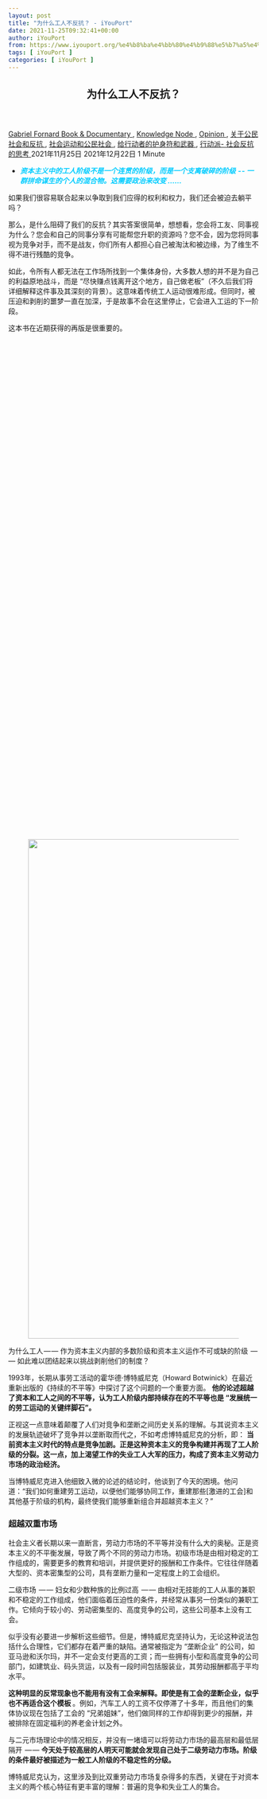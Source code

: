 ```yaml
---
layout: post
title: "为什么工人不反抗？ - iYouPort"
date: 2021-11-25T09:32:41+00:00
author: iYouPort
from: https://www.iyouport.org/%e4%b8%ba%e4%bb%80%e4%b9%88%e5%b7%a5%e4%ba%ba%e4%b8%8d%e5%8f%8d%e6%8a%97%ef%bc%9f/
tags: [ iYouPort ]
categories: [ iYouPort ]
---
```


<article class="post-17408 post type-post status-publish format-standard has-post-thumbnail hentry category-book-documentary category-knowledge-node category-opinion category-45 category-32 category-67 category-33 tag-capitalism tag-labor-movement tag-resistance" id="post-17408">
 <header class="entry-header">
  <h1 class="entry-title">
   为什么工人不反抗？
  </h1>
 </header>
 <div class="entry-meta">
  <span class="byline">
   <a href="https://www.iyouport.org/author/gabrielfornard/" rel="author" title="文章作者 Gabriel Fornard">
    Gabriel Fornard
   </a>
  </span>
  <span class="cat-links">
   <a href="https://www.iyouport.org/category/book-documentary/" rel="category tag">
    Book &amp; Documentary
   </a>
   ,
   <a href="https://www.iyouport.org/category/knowledge-node/" rel="category tag">
    Knowledge Node
   </a>
   ,
   <a href="https://www.iyouport.org/category/opinion/" rel="category tag">
    Opinion
   </a>
   ,
   <a href="https://www.iyouport.org/category/%e5%85%b3%e4%ba%8e%e5%85%ac%e6%b0%91%e7%a4%be%e4%bc%9a%e5%92%8c%e5%8f%8d%e6%8a%97/" rel="category tag">
    关于公民社会和反抗
   </a>
   ,
   <a href="https://www.iyouport.org/category/%e7%a4%be%e4%bc%9a%e8%bf%90%e5%8a%a8%e5%92%8c%e5%85%ac%e6%b0%91%e7%a4%be%e4%bc%9a/" rel="category tag">
    社会运动和公民社会
   </a>
   ,
   <a href="https://www.iyouport.org/category/%e7%bb%99%e8%a1%8c%e5%8a%a8%e8%80%85%e7%9a%84%e6%8a%a4%e8%ba%ab%e7%ac%a6%e5%92%8c%e6%ad%a6%e5%99%a8/" rel="category tag">
    给行动者的护身符和武器
   </a>
   ,
   <a href="https://www.iyouport.org/category/%e8%a1%8c%e5%8a%a8%e6%b4%be-%e7%a4%be%e4%bc%9a%e5%8f%8d%e6%8a%97%e7%9a%84%e6%80%9d%e8%80%83/" rel="category tag">
    行动派- 社会反抗的思考
   </a>
  </span>
  <span class="published-on">
   <time class="entry-date published" datetime="2021-11-25T17:32:41+08:00">
    2021年11月25日
   </time>
   <time class="updated" datetime="2021-12-22T17:48:00+08:00">
    2021年12月22日
   </time>
  </span>
  <span class="word-count">
   1 Minute
  </span>
 </div>
 <div class="entry-content">
  <ul>
   <li>
    <span style="color: #00ccff;">
     <em>
      <strong>
       资本主义中的工人阶级不是一个连贯的阶级，而是一个支离破碎的阶级  - - 一群拼命谋生的个人的混合物。这需要政治来改变 ……
      </strong>
     </em>
    </span>
   </li>
  </ul>
  <p>
   如果我们很容易联合起来以争取到我们应得的权利和权力，我们还会被迫去躺平吗？
  </p>
  <p>
   那么，是什么阻碍了我们的反抗？其实答案很简单，想想看，您会将工友、同事视为什么？您会和自己的同事分享有可能帮您升职的资源吗？您不会，因为您将同事视为竞争对手，而不是战友，你们所有人都担心自己被淘汰和被边缘，为了维生不得不进行残酷的竞争。
  </p>
  <p>
   如此，令所有人都无法在工作场所找到一个集体身份，大多数人想的并不是为自己的利益原地战斗，而是 “尽快赚点钱离开这个地方，自己做老板”（不久后我们将详细解释这件事及其深刻的背景）。这意味着传统工人运动很难形成。但同时，被压迫和剥削的噩梦一直在加深，于是故事不会在这里停止，它会进入工运的下一阶段。
  </p>
  <p>
   这本书在近期获得的再版是很重要的。
  </p>
  <div class="captioned-image-container">
   <figure>
    <a class="image-link image2 image2-1004-640" href="https://i1.wp.com/cdn.substack.com/image/fetch/f_auto,q_auto:good,fl_progressive:steep/https%3A%2F%2Fbucketeer-e05bbc84-baa3-437e-9518-adb32be77984.s3.amazonaws.com%2Fpublic%2Fimages%2F2e211d0f-c896-4bfa-a3f6-a9194ef77957_640x1004.png?ssl=1" rel="nofollow noopener" target="_blank">
     <img alt="" class="sizing-default aligncenter jetpack-lazy-image" data-attrs='{"src":"https://bucketeer-e05bbc84-baa3-437e-9518-adb32be77984.s3.amazonaws.com/public/images/2e211d0f-c896-4bfa-a3f6-a9194ef77957_640x1004.png","fullscreen":null,"height":1004,"width":640,"resizeWidth":null,"bytes":null,"alt":null,"title":null,"type":null,"href":null}' data-lazy-src="https://i1.wp.com/cdn.substack.com/image/fetch/w_1100,c_limit,f_auto,q_auto:good,fl_progressive:steep/https%3A%2F%2Fbucketeer-e05bbc84-baa3-437e-9518-adb32be77984.s3.amazonaws.com%2Fpublic%2Fimages%2F2e211d0f-c896-4bfa-a3f6-a9194ef77957_640x1004.png?resize=640%2C1004&amp;is-pending-load=1#038;ssl=1" data-recalc-dims="1" height="1004" src="https://i1.wp.com/cdn.substack.com/image/fetch/w_1100,c_limit,f_auto,q_auto:good,fl_progressive:steep/https%3A%2F%2Fbucketeer-e05bbc84-baa3-437e-9518-adb32be77984.s3.amazonaws.com%2Fpublic%2Fimages%2F2e211d0f-c896-4bfa-a3f6-a9194ef77957_640x1004.png?resize=640%2C1004&amp;ssl=1" srcset="data:image/gif;base64,R0lGODlhAQABAIAAAAAAAP///yH5BAEAAAAALAAAAAABAAEAAAIBRAA7" width="640"/>
     <noscript>
      <img alt="" class="sizing-default aligncenter" data-attrs='{"src":"https://bucketeer-e05bbc84-baa3-437e-9518-adb32be77984.s3.amazonaws.com/public/images/2e211d0f-c896-4bfa-a3f6-a9194ef77957_640x1004.png","fullscreen":null,"height":1004,"width":640,"resizeWidth":null,"bytes":null,"alt":null,"title":null,"type":null,"href":null}' data-recalc-dims="1" height="1004" src="https://i1.wp.com/cdn.substack.com/image/fetch/w_1100,c_limit,f_auto,q_auto:good,fl_progressive:steep/https%3A%2F%2Fbucketeer-e05bbc84-baa3-437e-9518-adb32be77984.s3.amazonaws.com%2Fpublic%2Fimages%2F2e211d0f-c896-4bfa-a3f6-a9194ef77957_640x1004.png?resize=640%2C1004&amp;ssl=1" width="640"/>
     </noscript>
    </a>
   </figure>
  </div>
  <p>
   为什么工人 — — 作为资本主义内部的多数阶级和资本主义运作不可或缺的阶级  — — 如此难以团结起来以挑战剥削他们的制度？
  </p>
  <p>
   1993年，长期从事劳工活动的霍华德·博特威尼克（Howard Botwinick）在最近重新出版的《持续的不平等》中探讨了这个问题的一个重要方面。
   <strong>
    他的论述超越了资本和工人之间的不平等，认为工人阶级内部持续存在的不平等也是 “发展统一的劳工运动的关键绊脚石”。
   </strong>
  </p>
  <p>
   正视这一点意味着颠覆了人们对竞争和垄断之间历史关系的理解。与其说资本主义的发展轨迹破坏了竞争并以垄断取而代之，不如考虑博特威尼克的分析，即：
   <strong>
    当前资本主义时代的特点是竞争加剧。正是这种资本主义的竞争构建并再现了工人阶级的分裂。这一点，加上渴望工作的失业工人大军的压力，构成了资本主义劳动力市场的政治经济。
   </strong>
  </p>
  <p>
   当博特威尼克进入他细致入微的论述的结论时，他谈到了今天的困境。他问道：“我们如何重建劳工运动，以便他们能够协同工作，重建那些[激进的工会]和其他基于阶级的机构，最终使我们能够重新组合并超越资本主义？”
  </p>
  <h3>
   <strong>
    超越双重市场
   </strong>
  </h3>
  <p>
   社会主义者长期以来一直断言，劳动力市场的不平等并没有什么大的奥秘。正是资本主义的不平衡发展，导致了两个不同的劳动力市场。初级市场是由相对稳定的工作组成的，需要更多的教育和培训，并提供更好的报酬和工作条件。它往往伴随着大型的、资本密集型的公司，具有垄断力量和一定程度上的工会组织。
  </p>
  <p>
   二级市场  — — 妇女和少数种族的比例过高  — — 由相对无技能的工人从事的兼职和不稳定的工作组成，他们面临着压迫性的条件，并经常从事另一份类似的兼职工作。它倾向于较小的、劳动密集型的、高度竞争的公司，这些公司基本上没有工会。
  </p>
  <p>
   似乎没有必要进一步解析这些细节。但是，博特威尼克坚持认为，无论这种说法包括什么合理性，它们都存在着严重的缺陷。通常被指定为 “垄断企业” 的公司，如亚马逊和沃尔玛，并不一定会支付更高的工资；而一些拥有小型和高度竞争的公司部门，如建筑业、码头货运，以及有一段时间包括服装业，其劳动报酬都高于平均水平。
  </p>
  <p>
   <strong>
    这种明显的反常现象也不能用有没有工会来解释。即使是有工会的垄断企业，似乎也不再适合这个模板
   </strong>
   。例如，汽车工人的工资不仅停滞了十多年，而且他们的集体协议现在包括了工会的 “兄弟姐妹”，他们做同样的工作却得到更少的报酬，并被排除在固定福利的养老金计划之外。
  </p>
  <p>
   与二元市场理论中的情况相反，并没有一堵墙可以将劳动力市场的最高层和最低层隔开  — —
   <strong>
    今天处于较高层的人明天可能就会发现自己处于二级劳动力市场。阶级的条件最好被描述为一般工人阶级的不稳定性的分级。
   </strong>
  </p>
  <p>
   博特威尼克认为，这里涉及到比双重劳动力市场复杂得多的东西，关键在于对资本主义的两个核心特征有更丰富的理解：普遍的竞争和失业工人的集合。
  </p>
  <div class="captioned-image-container">
   <figure>
    <a class="image-link image2 image2-978-648" href="https://i0.wp.com/cdn.substack.com/image/fetch/f_auto,q_auto:good,fl_progressive:steep/https%3A%2F%2Fbucketeer-e05bbc84-baa3-437e-9518-adb32be77984.s3.amazonaws.com%2Fpublic%2Fimages%2F0e8f27a6-958d-4012-958e-331897b14d62_648x978.png?ssl=1" rel="nofollow noopener" target="_blank">
     <img alt="" class="sizing-default aligncenter jetpack-lazy-image" data-attrs='{"src":"https://bucketeer-e05bbc84-baa3-437e-9518-adb32be77984.s3.amazonaws.com/public/images/0e8f27a6-958d-4012-958e-331897b14d62_648x978.png","fullscreen":null,"height":978,"width":648,"resizeWidth":null,"bytes":null,"alt":null,"title":null,"type":null,"href":null}' data-lazy-src="https://i1.wp.com/cdn.substack.com/image/fetch/w_1100,c_limit,f_auto,q_auto:good,fl_progressive:steep/https%3A%2F%2Fbucketeer-e05bbc84-baa3-437e-9518-adb32be77984.s3.amazonaws.com%2Fpublic%2Fimages%2F0e8f27a6-958d-4012-958e-331897b14d62_648x978.png?resize=648%2C978&amp;is-pending-load=1#038;ssl=1" data-recalc-dims="1" height="978" src="https://i1.wp.com/cdn.substack.com/image/fetch/w_1100,c_limit,f_auto,q_auto:good,fl_progressive:steep/https%3A%2F%2Fbucketeer-e05bbc84-baa3-437e-9518-adb32be77984.s3.amazonaws.com%2Fpublic%2Fimages%2F0e8f27a6-958d-4012-958e-331897b14d62_648x978.png?resize=648%2C978&amp;ssl=1" srcset="data:image/gif;base64,R0lGODlhAQABAIAAAAAAAP///yH5BAEAAAAALAAAAAABAAEAAAIBRAA7" width="648"/>
     <noscript>
      <img alt="" class="sizing-default aligncenter" data-attrs='{"src":"https://bucketeer-e05bbc84-baa3-437e-9518-adb32be77984.s3.amazonaws.com/public/images/0e8f27a6-958d-4012-958e-331897b14d62_648x978.png","fullscreen":null,"height":978,"width":648,"resizeWidth":null,"bytes":null,"alt":null,"title":null,"type":null,"href":null}' data-recalc-dims="1" height="978" src="https://i1.wp.com/cdn.substack.com/image/fetch/w_1100,c_limit,f_auto,q_auto:good,fl_progressive:steep/https%3A%2F%2Fbucketeer-e05bbc84-baa3-437e-9518-adb32be77984.s3.amazonaws.com%2Fpublic%2Fimages%2F0e8f27a6-958d-4012-958e-331897b14d62_648x978.png?resize=648%2C978&amp;ssl=1" width="648"/>
     </noscript>
    </a>
   </figure>
  </div>
  <h3>
   <strong>
    创造性破坏
   </strong>
  </h3>
  <p>
   1977年，吉姆·克里夫顿在《剑桥经济学杂志》上发表了一篇开创性的文章，对「早期资本主义的特点是激烈的竞争、“垄断” 只是后来通过资本单位规模的扩大和每个部门的资本单位减少的过程来实现的」观点提出了质疑。事实上，克利夫顿断言，情况恰恰相反。早期的竞争在很大程度上是本地化的；跨公司、部门和地区的全面竞争只有在资本主义的后期发展中才得以实现。
  </p>
  <p>
   问题不在于资本集中和集权的现实，以及随之而来的具有巨大经济、社会和政治权力的公司机构的建立。博特威尼克给这些公司贴上了 “调控资本” 的标签，因为它们对生产力、价格和工资的部门标准有影响。但是，像克利夫顿一样，他看到这种发展加剧了而不是削弱了资本主义竞争。
  </p>
  <p>
   资本主义竞争  — — 推动资本创新的社会经济结构的结果，为寻求更有利的积累条件而推进，并增加其在普遍利润中的份额  — — 是基于资本的易变性和流动性，而不是一个行业中的公司数量。
   <strong>
    随着企业规模的扩大，它们的技术、管理和财务能力也在不断提高，以重组自己的业务，进入其他行业，并在地理上扩张，也就是说，竞争。全球化使这种竞争普遍化。金融化，因为它相对来说与实体根基无关，所以进一步加速了它。
   </strong>
  </p>
  <p>
   在最近的几十年里，企业来来去去的速度越来越快。在《财富》杂志1995年列出的十大美国公司中，只有一家在2020年仍然存在。不久前还在各自领域处于领先地位的公司  — — 比如出租录像带的百视达（Blockbuster）、计算机制造的康柏（Compaq）等  — — 都已经不复存在，而其他曾经的巨头，如通用电气、通用汽车和IBM，也已经濒临破产。
  </p>
  <p>
   在这个过程中，部门的界限变得模糊不清。铝业中最大的公司与大钢铁公司竞争采购汽车零部件。谷歌在搜索引擎方面的优势和 Facebook 在社交媒体方面的优势并不妨碍它们为争夺广告收入而展开的激烈竞争。IBM、亚马逊和微软可能在他们自己的重点领域被视为 “垄断者”，但他们是想要在云计算领域建立优势的坚定竞争者。
  </p>
  <p>
   这种竞争具有不断变化、不惜一切和无休止的过程；“旧的斗争必须重新开始，而且已经发明的生产资料越强大，斗争就越剧烈”。在这种暴力的多种社会经济和意识形态影响中，博特威尼克最关心的是它对工人阶级形成的消极影响。
  </p>
  <h3>
   <strong>
    不对称的依赖性
   </strong>
  </h3>
  <p>
   <strong>
    资本主义使工人们相互竞争。但特别使工人阶级分裂的是资本主义在不同工作场所和地区发展的不平衡性。
   </strong>
  </p>
  <p>
   还有一系列的企业情况：技术和工人技能水平；操作的劳动强度和潜在的中断成本；可用的劳动力；兼职与全职工人的比例；产品的具体情况；工人抵抗的能力；以及企业关于这种抵抗是否需要更大的攻击性或更多的包容的决定。
  </p>
  <p>
   此外，尽管工人有共同的剥削经历，但他们对工作场所的成功的依赖使他们中的许多人倾向于认同他们的雇主，甚至比其他工人更多  — — 即使他们同时也鄙视他们的老板
   <strong>
    。而谁是敌人的问题又使情况变得更加复杂：是压榨他们以获取更多利润的雇主，还是来自模糊的市场的持续压力，将工人和雇主联系在一起，不竞争则死亡。
   </strong>
  </p>
  <p>
   <strong>
    这个问题具有重要意义，因为竞争确实导致了许多公司的消失。当然，这掩盖了一个关键的不对称性。最有效的资本家生存下来并接管较弱的资本家的资本，这使资本家作为一个阶级得到加强。对工人来说，竞争使阶级分裂，破坏了他们最重要的武器  — — 阶级团结，削弱了他们潜在的阶级力量。
   </strong>
  </p>
  <p>
   把公共部门的工人带入画面，增加了工人阶级内部的分裂。私营部门的工人可能会憎恨他们，因为他们站在直接的市场压力之外，通常有更大的保障和更好的标准。毕竟，正是这些通常收入较低的私营部门工人的税收，帮助支付了公共部门的工资和福利。
  </p>
  <p>
   通过这一切出现的工人阶级不是一个连贯的阶级，而是一个零散的阶级  — — 由拼命维生的工人的个体化或亚群体组成的混合体。尽管这也包括对资本的抵抗和矛盾，但这里的挑战是，一个被资本主义塑造和扭曲的阶级如何来重塑自己。
  </p>
  <h3>
   <strong>
    公共选择
   </strong>
  </h3>
  <p>
   竞争对工人阶级分化和资本-劳动力量不平衡的影响的一个特殊方面是 “劳动后备军”。这些劳动力储备通过裁员有计划地在那些在竞争中失利的工作场所和那些通过机器、技术、工作重组和速度提高来取代工人的生产力的工作场所中繁殖。
  </p>
  <p>
   <strong>
    这些特别绝望的工人减少了雇主不得不从其他工作岗位上竞聘工人的压力，并对所有工人起到了纪律性的警告作用，即：如果他们越轨，等待他们的是什么。博特威尼克还将后备军的范围扩大到失业者之外，包括那些仍然在工作但处于最恶劣条件中的人。因此，即使像大流行发生前的美国那样，失业率下降到历史最低点，对工人的纪律压力仍然存在。
   </strong>
  </p>
  <p>
   劳动力市场底层的持续存在是基于一些工人在竞争工作中处于特别不利的地位，特别是在那些在 “超级剥削” 这部分劳动力中找到自己竞争位置的资本部门。美国黑人和拉美人在这些工作岗位上的过多人数，导致人们要求纠正这种种族主义的不平衡。阻止种族主义在左翼中是必然的，它本身就是一个目的，是建立阶级团结的根本。然而，博特威尼克强调，
   <strong>
    主要问题是结束所有应受谴责的条件，而不是旨在看到它们在种族群体之间 “公平” 分配。
   </strong>
  </p>
  <p>
   呼吁提高最低工资显然是一个积极的步骤。但是，
   <strong>
    考虑到所涉及的权力的极端不平衡，它留下了雇主找到其他方法来获得更高的工资的可能性
   </strong>
   ：降低其他福利，仍然更大的速度，或者干脆无视法律，
   <strong>
    因为如果没有工会，这些工人根本没有什么执法权
   </strong>
   。博特威尼克认为，更好的做法是将最低工资的意图 — — 让每个人都能获得基本必需品 — — 扩展到更广泛的需求，并通过全民计划，如医疗保健、适当的住房、获得教育、儿童保育、养老金和社区安全。这不仅对处于底层的人特别有利，而且也为建立能够真正赢得此类项目的阶级联盟奠定了战略基础。
  </p>
  <p>
   本着这种即使在资本主义内部也要保证生活必需品的精神，另一个要求随之而来：用国家保证的工作取代资本作为 “最后的雇主”，这些工作提供对社会有用的产品或服务，有工会，并符合工作场所和社会标准。这一建议可以追溯到马丁·路德·金在1963年华盛顿大游行中对工作和自由的呼吁，甚至可以追溯到1946年的《就业法》，它将为工作条件设定一个底线，有效地迫使即使是最无良的雇主也至少要符合这些标准才能吸引工人。
  </p>
  <div class="captioned-image-container">
   <figure>
    <a class="image-link image2 image2-707-728" href="https://i0.wp.com/cdn.substack.com/image/fetch/f_auto,q_auto:good,fl_progressive:steep/https%3A%2F%2Fbucketeer-e05bbc84-baa3-437e-9518-adb32be77984.s3.amazonaws.com%2Fpublic%2Fimages%2F05a0f9ef-4b98-4633-82a4-9d860c886cc1_1067x707.png?ssl=1" rel="nofollow noopener" target="_blank">
     <img alt="" class="sizing-default aligncenter jetpack-lazy-image" data-attrs='{"src":"https://bucketeer-e05bbc84-baa3-437e-9518-adb32be77984.s3.amazonaws.com/public/images/05a0f9ef-4b98-4633-82a4-9d860c886cc1_1067x707.png","fullscreen":null,"height":707,"width":1067,"resizeWidth":null,"bytes":null,"alt":null,"title":null,"type":null,"href":null}' data-lazy-src="https://i2.wp.com/cdn.substack.com/image/fetch/w_1100,c_limit,f_auto,q_auto:good,fl_progressive:steep/https%3A%2F%2Fbucketeer-e05bbc84-baa3-437e-9518-adb32be77984.s3.amazonaws.com%2Fpublic%2Fimages%2F05a0f9ef-4b98-4633-82a4-9d860c886cc1_1067x707.png?resize=728%2C707&amp;is-pending-load=1#038;ssl=1" data-recalc-dims="1" height="707" src="https://i2.wp.com/cdn.substack.com/image/fetch/w_1100,c_limit,f_auto,q_auto:good,fl_progressive:steep/https%3A%2F%2Fbucketeer-e05bbc84-baa3-437e-9518-adb32be77984.s3.amazonaws.com%2Fpublic%2Fimages%2F05a0f9ef-4b98-4633-82a4-9d860c886cc1_1067x707.png?resize=728%2C707&amp;ssl=1" srcset="data:image/gif;base64,R0lGODlhAQABAIAAAAAAAP///yH5BAEAAAAALAAAAAABAAEAAAIBRAA7" width="728"/>
     <noscript>
      <img alt="" class="sizing-default aligncenter" data-attrs='{"src":"https://bucketeer-e05bbc84-baa3-437e-9518-adb32be77984.s3.amazonaws.com/public/images/05a0f9ef-4b98-4633-82a4-9d860c886cc1_1067x707.png","fullscreen":null,"height":707,"width":1067,"resizeWidth":null,"bytes":null,"alt":null,"title":null,"type":null,"href":null}' data-recalc-dims="1" height="707" src="https://i2.wp.com/cdn.substack.com/image/fetch/w_1100,c_limit,f_auto,q_auto:good,fl_progressive:steep/https%3A%2F%2Fbucketeer-e05bbc84-baa3-437e-9518-adb32be77984.s3.amazonaws.com%2Fpublic%2Fimages%2F05a0f9ef-4b98-4633-82a4-9d860c886cc1_1067x707.png?resize=728%2C707&amp;ssl=1" width="728"/>
     </noscript>
    </a>
   </figure>
  </div>
  <h3>
   <strong>
    阶级视角
   </strong>
  </h3>
  <p>
   《持续的不平等》这本书的许多优点之一是博特威尼克对工人阶级中最有组织的部分  — — 工会的平衡看法。博特威尼克充分认识到他们在进步变革中的核心地位，但并不回避对其现有限制的审视。
  </p>
  <p>
   <strong>
    在解决工人阶级的僵局时，求助于咄咄逼人的公司、敌对的政府、经济结构调整或全球化，都不是答案。所有这些都只是加强了而不是造成了劳工的弱点；毕竟是工会运动的现有限制使这些发展得以实现。正如博特威尼克所指出的，一旦该运动面临更严厉的攻击，“参与式民主和全阶级团结就成为了遥远的记忆，他们不再知道如何有效地动员其成员”。
   </strong>
  </p>
  <p>
   复杂的现实是，尽管工会是从工人阶级中产生的，但它们不是阶级性的，而是特殊主义的组织，代表着碰巧发现自己在同一工作场所的特定工人群体。在战后令人振奋的几十年里，这个问题要小得多  — — 工人可以靠自己的力量取得收益，从而激发其他地方的收益。但那个时代，主要是因为它的成功和资本的反应，早已结束。
  </p>
  <p>
   这并不是说资本已经逃脱了它的矛盾。资本用来降低成本的策略为工人破坏供应链和分销网络提供了机会，医疗保健和教育工作者现在代表了工业工人在1930年代拥有的那种战略力量。但这些只是潜在的机会。
   <strong>
    利用这一点需要一个根本性的转变  — — 工会的转变  — — 阶级观点。也就是说，不仅要在其他工人中寻找盟友，还要解决工人生活的其他方面，并参与工会自身成员的最深层次的发展，以此作为建设阶级的条件。
   </strong>
  </p>
  <p>
   考虑到这样一个事实：由会费的诱惑或甚至是狭隘的自卫取向所激发的组织工作，并没有扭转工会密度低下的局面。在30年代，矿工联合会认识到被孤立的危险，派出数百名组织者去组织钢铁工人。正是这种从你自己的成员开始建立阶级的十字军精神，以及通过做不可思议的事和跨工会合作的精神以克服跨工会沙文主义，对于实现巨大的突破是非常重要的。
  </p>
  <p>
   在公共部门的谈判中，现在人们普遍认识到，为了避免孤立，工会必须与更大的社区利益联系起来（事实上，这并不是 “其他”，而是工人阶级生活的不同层面）。这不能局限于公关活动；它必需意味着重新考虑谈判的
   <a href="https://janemcalevey.com/no-shortcuts/" rel="">
    优先事项和结构
   </a>
   、工会资金的分配、工作人员和干部培训的性质，并说服会员全力支持所有这些事  — — 没有这些，就总是会有反弹的风险。
  </p>
  <p>
   而在私营部门，对企业产权和超强竞争性的普遍接受，有力地遏制了工人的收益。
   <strong>
    如果没有基于明确的阶级取向的政治斗争，任何工会，甚至是工会集体，都无法克服这种制约因素。
   </strong>
  </p>
  <h3>
   <strong>
    超越竞争
   </strong>
  </h3>
  <p>
   在讨论资本主义的限制性民主时，左翼通常会提出资本的力量，但很少讨论资本主义竞争驱动的市场的专制性质 — — 博特威尼克将这一背景置于其分析的中心。
  </p>
  <p>
   例如，尽管杰里米·科尔宾和伯尼·桑德斯的方案中具有所有政治上有价值的贡献，但是，他们都基本上忽略了竞争力的铁笼子。他们的重点反而是工人代表在公司董事会中获得席位，以及工人分享股票的分配。除此之外，他们还说需要打破 “垄断” 和最大的银行 — — 也就是增加竞争。
  </p>
  <p>
   除了误解这些机构中少数人的董事会席位和工人股份无法克服的权力层之外，
   <strong>
    低估资本主义的竞争压力也最大限度地减少了从根本上扭转企业局面的可能性。这很有可能只是使工人被融入企业的世界观，而不是挑战它们
   </strong>
   。至于反托拉斯的重组，这在历史上放大了工人的负担和不安全感；而分解银行似乎是加剧竞争的秘诀，对劳动者没有什么好处，同时可能放大整体经济的不稳定性。
  </p>
  <p>
   任何工人阶级的战略都必须从这样的理解开始，即：
   <strong>
    “竞争力” 不是工人与资本共享的目标，而是现实世界的约束，工人必须对其进行抵制和限制，作为最终走向以民主计划取而代之的社会的一部分用于平等的社会用途
   </strong>
   。既然我们暂时不能取消竞争，既然试图监管保留私有产权的市场充其量只能带来好坏参半的结果，那么限制竞争的削弱性影响的一个战略选择就是争取在资本主义内部划出某些空间，让非盈利、非市场的标准能够接管。
  </p>
  <p>
   以环境危机为例。由于解决这个问题需要改变我们工作、旅行和生活的方式，它涉及到广泛的领域，在那里我们可以可信地和普遍地论证，私人利益为实现他们自己的狭隘目标而竞争，无法超越紧急情况的范围。解决环境问题必须进行规划，而规划需要对要组织的东西进行一定的控制。这就要求借调制造设施，以制造环境规划所需的物质产品，并涉及建立机构，以防止关闭可能有用但并非私人盈利的设施，并将其转换为社会用途。
  </p>
  <p>
   在扩大竞争/利润关系之外的空间的同时，我们也应该深化那些表面上已经存在于竞争经济之外的公共空间的非商品化。私营经济的霸权限制了这个部门的资金，促使它按商业条件运行，并使企业（和国家）不断渴望私有化，作为新的积累场所。我们能不能争取让这些服务成为民主管理的典范，让相关的工人和接受服务的人都受益，在这个过程中证明有替代私有制的方法，而且这些方法应该被扩大？
  </p>
  <p>
   这种超越竞争力的尝试与限制金融市场对经济的纪律性控制是分不开的。尽管我们还不能将金融社会化，但已经有人呼吁公共银行不仅要解决环境问题，还要重建被破坏的基础设施。但是，如果这也是为了摆脱竞争的主导逻辑，这些银行就不能被派去与金融系统的其他部门竞争。它们将需要一个明确的社会任务和一个独立的资金来源来满足它。这种资金的一个明显来源是对每个金融机构征收税款，对公众赋予它们的财富进行部分回报。
  </p>
  <p>
   这些本身并不是革命性的要求。相反，它们希望建立在博特威尼克强调的资本主义竞争在限制工人阶级进步中的核心地位的战略意义上。它们的目的是把眼前的需要与改变工人斗争的环境联系起来。
  </p>
  <h3>
   <strong>
    旧的斗争，又开始了
   </strong>
  </h3>
  <p>
   在这本书的后记中，博特威尼克回到了他的主要关注点：
   <strong>
    克服工人之间结构化的物质和文化鸿沟，建立一个自信的、连贯的、团结的工人阶级，具有分析和战略能力来领导社会的转型。
   </strong>
   他知道，仅仅工会不足以完成这项任务，尽管在最好的情况下，工会可以采取阶级观点，教育其成员了解资本主义如何运作，也许可以打开一些讨论的大门。
  </p>
  <p>
   更进一步需要一个政党，一个专门专注于建立这样一个阶级的任务的组织。博特威维克承认左翼在这方面的僵局；这样的政党不能只是 “宣布”。然而，环境危机的紧迫性使他相信，立即需要一个不明确的组织可以开始承担这样一个政党的属性。
  </p>
  <p>
   补充博特威尼克的坚持有两个原因。首先，除非革命者能够渗透到工人阶级，一只脚在工会里，另一只脚在工会外，否则很难想象工会会作为我们渴望的扎根于阶级和面向阶级的机构而复兴。其次，在最近几十年从抗议到政治的过程中，特别是在英国动量运动和美国民主社会主义运动的崛起中，这一思想出现了令人兴奋的复兴；然而，如果没有大规模的阶级组织，任何成果都将是短暂的。
  </p>
  <p>
   如果不充分了解斗争内容，就无法制定战略，如果不建立一个社会力量和机构来领导这场斗争，我们就无法获胜。持续的不平等并没有试图解释一切，也没有列出通往 “光彩夺目的峰顶” 的明确道路。但是，对于任何视资本主义为敌人，并相信工人阶级在结束资本主义和建立新事物的 “疲劳攀登” 中具有不可或缺的作用的人来说，这本令人印象深刻和细致入微的书提供了关键的线索和见解。⚪️
  </p>
  <p>
   📌 在这里下载这本书：
   <a href="https://www.patreon.com/posts/60206814" rel="noopener" target="_blank">
    https://www.patreon.com/posts/60206814
   </a>
  </p>
  <div id="atatags-1611829871-61c32bc08bc5d">
  </div>
  <div class="sharedaddy sd-sharing-enabled">
   <div class="robots-nocontent sd-block sd-social sd-social-icon sd-sharing">
    <h3 class="sd-title">
     共享此文章：
    </h3>
    <div class="sd-content">
     <ul>
      <li class="share-twitter">
       <a class="share-twitter sd-button share-icon no-text" data-shared="sharing-twitter-17408" href="https://www.iyouport.org/%e4%b8%ba%e4%bb%80%e4%b9%88%e5%b7%a5%e4%ba%ba%e4%b8%8d%e5%8f%8d%e6%8a%97%ef%bc%9f/?share=twitter" rel="nofollow noopener noreferrer" target="_blank" title="点击分享到Twitter">
        <span>
        </span>
        <span class="sharing-screen-reader-text">
         点击分享到Twitter（在新窗口中打开）
        </span>
       </a>
      </li>
      <li class="share-facebook">
       <a class="share-facebook sd-button share-icon no-text" data-shared="sharing-facebook-17408" href="https://www.iyouport.org/%e4%b8%ba%e4%bb%80%e4%b9%88%e5%b7%a5%e4%ba%ba%e4%b8%8d%e5%8f%8d%e6%8a%97%ef%bc%9f/?share=facebook" rel="nofollow noopener noreferrer" target="_blank" title="点击分享到 Facebook ">
        <span>
        </span>
        <span class="sharing-screen-reader-text">
         点击分享到 Facebook （在新窗口中打开）
        </span>
       </a>
      </li>
      <li class="share-end">
      </li>
     </ul>
    </div>
   </div>
  </div>
  <div class="sharedaddy sd-block sd-like jetpack-likes-widget-wrapper jetpack-likes-widget-unloaded" data-name="like-post-frame-161182987-17408-61c32bc08c1bc" data-src="https://widgets.wp.com/likes/#blog_id=161182987&amp;post_id=17408&amp;origin=www.iyouport.org&amp;obj_id=161182987-17408-61c32bc08c1bc" data-title="点赞或转载" id="like-post-wrapper-161182987-17408-61c32bc08c1bc">
   <h3 class="sd-title">
    赞过：
   </h3>
   <div class="likes-widget-placeholder post-likes-widget-placeholder" style="height: 55px;">
    <span class="button">
     <span>
      赞
     </span>
    </span>
    <span class="loading">
     正在加载……
    </span>
   </div>
   <span class="sd-text-color">
   </span>
   <a class="sd-link-color">
   </a>
  </div>
  <div class="jp-relatedposts" id="jp-relatedposts">
   <h3 class="jp-relatedposts-headline">
    <em>
     相关
    </em>
   </h3>
  </div>
 </div>
 <div class="entry-footer">
  <ul class="post-tags light-text">
   <li>
    Tagged
   </li>
   <li>
    <a href="https://www.iyouport.org/tag/capitalism/" rel="tag">
     capitalism
    </a>
   </li>
   <li>
    <a href="https://www.iyouport.org/tag/labor-movement/" rel="tag">
     labor movement
    </a>
   </li>
   <li>
    <a href="https://www.iyouport.org/tag/resistance/" rel="tag">
     Resistance
    </a>
   </li>
  </ul>
 </div>
 <div class="entry-author-wrapper">
  <div class="site-posted-on">
   <strong>
    Published
   </strong>
   <time class="entry-date published" datetime="2021-11-25T17:32:41+08:00">
    2021年11月25日
   </time>
   <time class="updated" datetime="2021-12-22T17:48:00+08:00">
    2021年12月22日
   </time>
  </div>
 </div>
</article>

